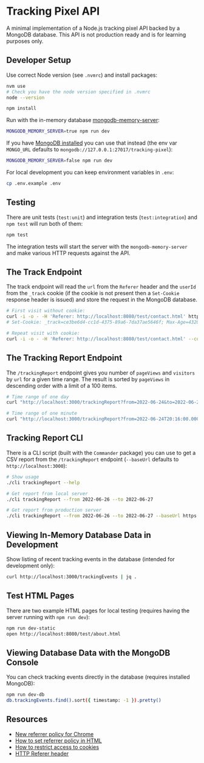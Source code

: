 # Tracking Pixel API

A minimal implementation of a Node.js tracking pixel API backed by a MongoDB database. This API is not production ready and is for learning purposes only.

## Developer Setup

Use correct Node version (see `.nvmrc`) and install packages:

```sh
nvm use
# Check you have the node version specified in .nvmrc
node --version

npm install
```

Run with the in-memory database [mongodb-memory-server](https://github.com/nodkz/mongodb-memory-server):

```sh
MONGODB_MEMORY_SERVER=true npm run dev
```

If you have [MongoDB installed](https://www.mongodb.com/docs/manual/tutorial/install-mongodb-on-os-x/) you can use that instead (the env var `MONGO_URL` defaults to `mongodb://127.0.0.1:27017/tracking-pixel`):

```sh
MONGODB_MEMORY_SERVER=false npm run dev
```

For local development you can keep environment variables in `.env`:

```sh
cp .env.example .env
```

## Testing

There are unit tests (`test:unit`) and integration tests (`test:integration`) and `npm test` will run both of them:

```sh
npm test
```

The integration tests will start the server with the `mongodb-memory-server` and make various HTTP requests against the API.

## The Track Endpoint

The track endpoint will read the `url` from the `Referer` header and the `userId` from the `_track` cookie (if the cookie is not present then a `Set-Cookie` response header is issued) and store the request in the MongoDB database.

```sh
# First visit without cookie:
curl -i -o - -H 'Referer: http://localhost:8080/test/contact.html' http://localhost:3000/track
# Set-Cookie: _track=ce3be6d4-cc1d-4375-89a6-7da37ae5646f; Max-Age=43200; Path=/; Expires=Sat, 25 Jun 2022 02:31:06 GMT; HttpOnly

# Repeat visit with cookie:
curl -i -o - -H 'Referer: http://localhost:8080/test/contact.html' --cookie "_track=ce3be6d4-cc1d-4375-89a6-7da37ae5646f" -o /dev/null http://localhost:3000/track
```

## The Tracking Report Endpoint

The `/trackingReport` endpoint gives you number of `pageViews` and `visitors` by `url` for a given time range. The result is sorted by `pageViews` in descending order with a limit of a 100 items.

```sh
# Time range of one day
curl "http://localhost:3000/trackingReport?from=2022-06-24&to=2022-06-25" | jq .

# Time range of one minute
curl "http://localhost:3000/trackingReport?from=2022-06-24T20:16:00.000Z&to=2022-06-24T20:17:00.000Z" | jq .
```

## Tracking Report CLI

There is a CLI script (built with the `Commander` package) you can use to get a CSV report from the `/trackingReport` endpoint (`--baseUrl` defaults to `http://localhost:3000`):

```sh
# Show usage
./cli trackingReport --help

# Get report from local server
./cli trackingReport --from 2022-06-26 --to 2022-06-27

# Get report from production server
./cli trackingReport --from 2022-06-26 --to 2022-06-27 --baseUrl https://url.of.production.tracking.api
```

## Viewing In-Memory Database Data in Development

Show listing of recent tracking events in the database (intended for development only):

```sh
curl http://localhost:3000/trackingEvents | jq .
```

## Test HTML Pages

There are two example HTML pages for local testing (requires having the server running with `npm run dev`):

```sh
npm run dev-static
open http://localhost:8080/test/about.html
```

## Viewing Database Data with the MongoDB Console

You can check tracking events directly in the database (requires installed MongoDB):

```sh
npm run dev-db
db.trackingEvents.find().sort({ timestamp: -1 }).pretty()
```

## Resources

* [New referrer policy for Chrome](https://developer.chrome.com/blog/referrer-policy-new-chrome-default/#:~:text=%23%20What%20does%20this%20change%20mean,the%20path%20and%20query%20string.)
* [How to set referrer policy in HTML](https://developer.mozilla.org/en-US/docs/Web/HTTP/Headers/Referrer-Policy#integration_with_html)
* [How to restrict access to cookies](https://developer.mozilla.org/en-US/docs/Web/HTTP/Cookies#restrict_access_to_cookies)
* [HTTP Referer header](https://developer.mozilla.org/en-US/docs/Web/HTTP/Headers/Referer)
